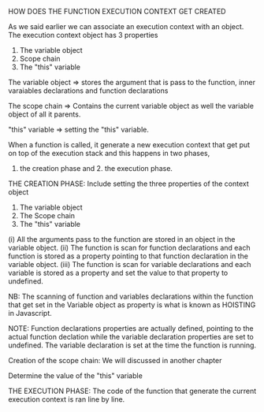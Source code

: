 HOW DOES THE FUNCTION EXECUTION CONTEXT GET CREATED

As we said earlier we can associate an execution context with
an object.
The execution context object has 3 properties

1. The variable object
2. Scope chain
3. The "this" variable

The variable object => stores the argument that is pass to the
function, inner varaiables declarations and function declarations

The scope chain => Contains the current variable object as well the
variable object of all it parents.

"this" variable => setting the "this" variable.

When a function is called, it generate a new execution context that
get put on top of the execution stack and this happens in two phases,

1. the creation phase and 2. the execution phase.

THE CREATION PHASE: Include setting the three properties of the context object

1. The variable object
2. The Scope chain
3. The "this" variable

<!-- SETTING THE VARIABLE OBJECT -->

(i) All the arguments pass to the function are stored in an object in the
variable object.
(ii) The function is scan for function declarations and each function
is stored as a property pointing to that function declaration in the
variable object.
(iii) The function is scan for variable declarations and each variable
is stored as a property and set the value to that property to undefined.

NB: The scanning of function and variables declarations within the function
that get set in the Variable object as property is what is known
as HOISTING in Javascript.

NOTE: Function declarations properties are actually defined, pointing to
the actual function declation while the variable declaration properties
are set to undefined. The variable declaration is set at the time the
function is running.

<!-- THE SCOPE CHAIN -->

Creation of the scope chain: We will discussed in another chapter

<!-- "this" VARIABLE -->

Determine the value of the "this" variable

<!-- EXECUTION PHASE -->

THE EXECUTION PHASE:
The code of the function that generate the current execution context
is ran line by line.
